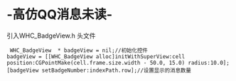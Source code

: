 # -高仿QQ消息未读-

   引入WHC_BadgeView.h 头文件

     WHC_BadgeView  * badgeView = nil;//初始化控件
    badgeView = [[WHC_BadgeView alloc]initWithSuperView:cell position:CGPointMake(cell.frame.size.width - 50.0, 15.0) radius:10.0];
    [badgeView setBadgeNumber:indexPath.row];//设置显示的消息数量

